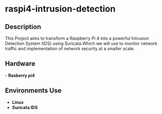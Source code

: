 <h1>raspi4-intrusion-detection</h1>


<h2>Description</h2>
This Project aims to transform a Raspberry Pi 4 into a powerful Intrusion Detection System (IDS) using Suricata.Which we will use to monitor network traffic and implementation of network 
security at a smaller scale.
<br />


<h2>Hardware</h2>
- <b>Rasberry pi4</b> 


<h2>Environments Use </h2>

- <b>Linux</b>
- <b>Suricata IDS</b>

